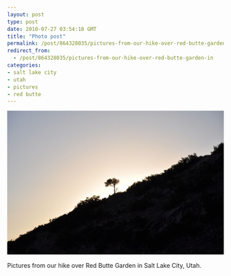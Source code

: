 ```yaml
---
layout: post
type: post
date: 2010-07-27 03:54:18 GMT
title: "Photo post"
permalink: /post/864328035/pictures-from-our-hike-over-red-butte-garden-in
redirect_from: 
  - /post/864328035/pictures-from-our-hike-over-red-butte-garden-in
categories:
- salt lake city
- utah
- pictures
- red butte
---
```

![](/assets/images/tumblr_l676uj3RxW1qb098no1_1280.jpg)

Pictures from our hike over Red Butte Garden in Salt Lake City, Utah.